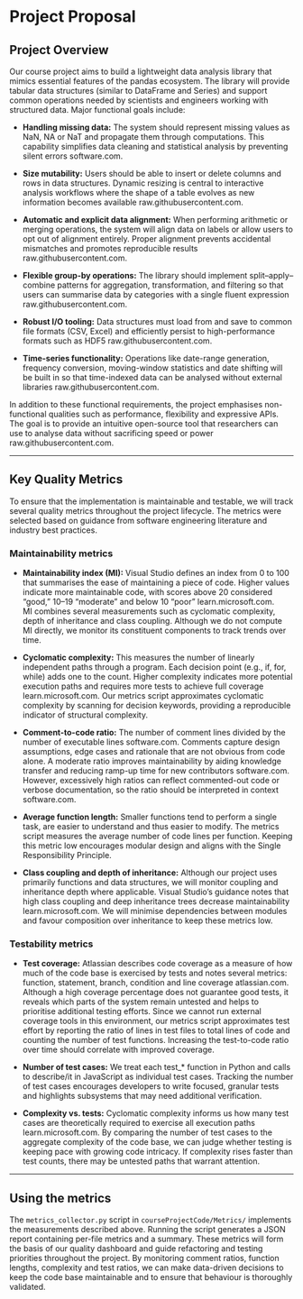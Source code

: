 # Project Proposal

## Project Overview

Our course project aims to build a lightweight data analysis library that
mimics essential features of the pandas ecosystem. The library will
provide tabular data structures (similar to DataFrame and Series) and
support common operations needed by scientists and engineers working
with structured data. Major functional goals include:

- **Handling missing data:** The system should represent missing values as
  NaN, NA or NaT and propagate them through computations. This
  capability simplifies data cleaning and statistical analysis by
  preventing silent errors software.com.

- **Size mutability:** Users should be able to insert or delete columns
  and rows in data structures. Dynamic resizing is central to
  interactive analysis workflows where the shape of a table evolves as
  new information becomes available raw.githubusercontent.com.

- **Automatic and explicit data alignment:** When performing
  arithmetic or merging operations, the system will align data on
  labels or allow users to opt out of alignment entirely. Proper
  alignment prevents accidental mismatches and promotes reproducible
  results raw.githubusercontent.com.

- **Flexible group-by operations:** The library should implement
  split–apply–combine patterns for aggregation, transformation, and
  filtering so that users can summarise data by categories with a
  single fluent expression raw.githubusercontent.com.

- **Robust I/O tooling:** Data structures must load from and save to
  common file formats (CSV, Excel) and efficiently persist to
  high-performance formats such as HDF5 raw.githubusercontent.com.

- **Time-series functionality:** Operations like date-range generation,
  frequency conversion, moving-window statistics and date shifting will
  be built in so that time-indexed data can be analysed without
  external libraries raw.githubusercontent.com.

In addition to these functional requirements, the project emphasises
non-functional qualities such as performance, flexibility and
expressive APIs. The goal is to provide an intuitive open-source tool
that researchers can use to analyse data without sacrificing speed or
power raw.githubusercontent.com.

---

## Key Quality Metrics

To ensure that the implementation is maintainable and testable, we will
track several quality metrics throughout the project lifecycle. The
metrics were selected based on guidance from software engineering
literature and industry best practices.

### Maintainability metrics

- **Maintainability index (MI):** Visual Studio defines an index from
  0 to 100 that summarises the ease of maintaining a piece of code.
  Higher values indicate more maintainable code, with scores above
  20 considered “good,” 10–19 “moderate” and below 10 “poor”
  learn.microsoft.com.  
  MI combines several measurements such as cyclomatic complexity,
  depth of inheritance and class coupling. Although we do not
  compute MI directly, we monitor its constituent components to track
  trends over time.

- **Cyclomatic complexity:** This measures the number of linearly
  independent paths through a program. Each decision point (e.g.,
  if, for, while) adds one to the count. Higher complexity
  indicates more potential execution paths and requires more tests to
  achieve full coverage learn.microsoft.com. Our metrics script
  approximates cyclomatic complexity by scanning for decision
  keywords, providing a reproducible indicator of structural
  complexity.

- **Comment-to-code ratio:** The number of comment lines divided by
  the number of executable lines software.com. Comments
  capture design assumptions, edge cases and rationale that are not
  obvious from code alone. A moderate ratio improves maintainability
  by aiding knowledge transfer and reducing ramp-up time for new
  contributors software.com. However, excessively high
  ratios can reflect commented-out code or verbose documentation,
  so the ratio should be interpreted in context software.com.

- **Average function length:** Smaller functions tend to perform a
  single task, are easier to understand and thus easier to modify.
  The metrics script measures the average number of code lines per
  function. Keeping this metric low encourages modular design and
  aligns with the Single Responsibility Principle.

- **Class coupling and depth of inheritance:** Although our project
  uses primarily functions and data structures, we will monitor
  coupling and inheritance depth where applicable. Visual Studio’s
  guidance notes that high class coupling and deep inheritance trees
  decrease maintainability learn.microsoft.com. We will
  minimise dependencies between modules and favour composition over
  inheritance to keep these metrics low.

### Testability metrics

- **Test coverage:** Atlassian describes code coverage as a measure
  of how much of the code base is exercised by tests and notes
  several metrics: function, statement, branch, condition and line
  coverage atlassian.com. Although a high coverage
  percentage does not guarantee good tests, it reveals which parts of
  the system remain untested and helps to prioritise additional
  testing efforts. Since we cannot run external coverage tools in
  this environment, our metrics script approximates test effort by
  reporting the ratio of lines in test files to total lines of code
  and counting the number of test functions. Increasing the
  test-to-code ratio over time should correlate with improved
  coverage.

- **Number of test cases:** We treat each test_* function in
  Python and calls to describe/it in JavaScript as individual
  test cases. Tracking the number of test cases encourages
  developers to write focused, granular tests and highlights
  subsystems that may need additional verification.

- **Complexity vs. tests:** Cyclomatic complexity informs us how
  many test cases are theoretically required to exercise all
  execution paths learn.microsoft.com. By comparing the number
  of test cases to the aggregate complexity of the code base, we can
  judge whether testing is keeping pace with growing code
  intricacy. If complexity rises faster than test counts, there may
  be untested paths that warrant attention.

---

## Using the metrics

The `metrics_collector.py` script in `courseProjectCode/Metrics/`
implements the measurements described above. Running the script
generates a JSON report containing per-file metrics and a summary.
These metrics will form the basis of our quality dashboard and guide
refactoring and testing priorities throughout the project. By
monitoring comment ratios, function lengths, complexity and test
ratios, we can make data-driven decisions to keep the code base
maintainable and to ensure that behaviour is thoroughly validated.
